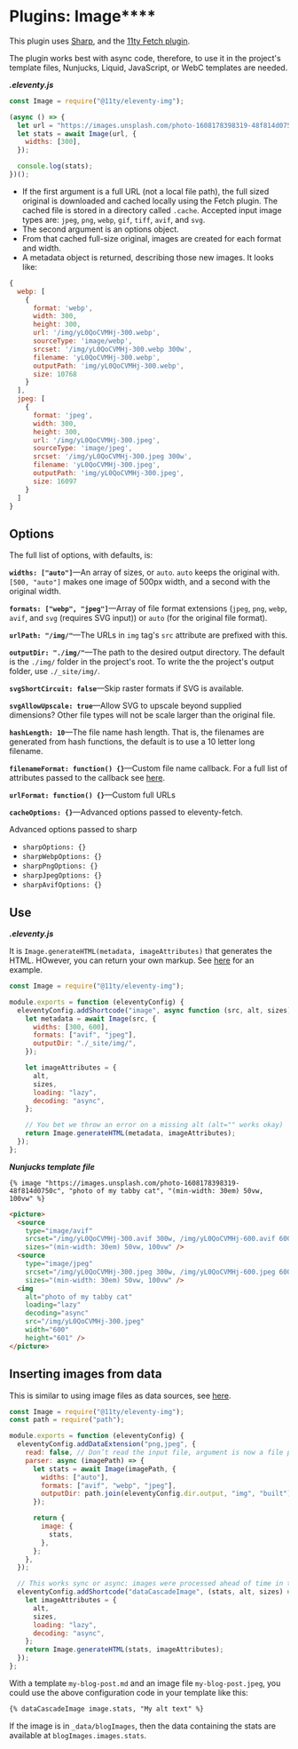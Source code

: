 # Plugins: Image****

This plugin uses [Sharp](https://sharp.pixelplumbing.com/), and the [11ty Fetch plugin](https://www.11ty.dev/docs/plugins/fetch/).

The plugin works best with async code, therefore, to use it in the project's template files, Nunjucks, Liquid, JavaScript, or WebC templates are needed.

***.eleventy.js***

```js
const Image = require("@11ty/eleventy-img");

(async () => {
  let url = "https://images.unsplash.com/photo-1608178398319-48f814d0750c";
  let stats = await Image(url, {
    widths: [300],
  });

  console.log(stats);
})();
```

- If the first argument is a full URL (not a local file path), the full sized original is downloaded and cached locally using the Fetch plugin. The cached file is stored in a directory called `.cache`. Accepted input image types are: `jpeg`, `png`, `webp`, `gif`, `tiff`, `avif`, and `svg`.
- The second argument is an options object.
- From that cached full-size original, images are created for each format and width.
- A metadata object is returned, describing those new images. It looks like:

```js
{
  webp: [
    {
      format: 'webp',
      width: 300,
      height: 300,
      url: '/img/yL0QoCVMHj-300.webp',
      sourceType: 'image/webp',
      srcset: '/img/yL0QoCVMHj-300.webp 300w',
      filename: 'yL0QoCVMHj-300.webp',
      outputPath: 'img/yL0QoCVMHj-300.webp',
      size: 10768
    }
  ],
  jpeg: [
    {
      format: 'jpeg',
      width: 300,
      height: 300,
      url: '/img/yL0QoCVMHj-300.jpeg',
      sourceType: 'image/jpeg',
      srcset: '/img/yL0QoCVMHj-300.jpeg 300w',
      filename: 'yL0QoCVMHj-300.jpeg',
      outputPath: 'img/yL0QoCVMHj-300.jpeg',
      size: 16097
    }
  ]
}
```

## Options

The full list of options, with defaults, is:

**`widths: ["auto"]`**—An array of sizes, or `auto`. `auto` keeps the original with. `[500, "auto"]` makes one image of 500px width, and a second with the original width.

**`formats: ["webp", "jpeg"]`**—Array of file format extensions (`jpeg`, `png`, `webp`, `avif`, and `svg` (requires SVG input)) or `auto` (for the original file format).

**`urlPath: "/img/"`**—The URLs in `img` tag's `src` attribute are prefixed with this.

**`outputDir: "./img/"`**—The path to the desired output directory. The default is the `./img/` folder in the project's root. To write the the project's output folder, use `./_site/img/`.

**`svgShortCircuit: false`**—Skip raster formats if SVG is available.

**`svgAllowUpscale: true`**—Allow SVG to upscale beyond supplied dimensions? Other file types will not be scale larger than the original file.

**`hashLength: 10`**—The file name hash length. That is, the filenames are generated from hash functions, the default is to use a 10 letter long filename.

**`filenameFormat: function() {}`**—Custom file name callback. For a full list of attributes passed to the callback see [here](https://www.11ty.dev/docs/plugins/image/#custom-filenames).

**`urlFormat: function() {}`**—Custom full URLs

**`cacheOptions: {}`**—Advanced options passed to eleventy-fetch.

Advanced options passed to sharp
  - `sharpOptions: {}`
  - `sharpWebpOptions: {}`
  - `sharpPngOptions: {}`
  - `sharpJpegOptions: {}`
  - `sharpAvifOptions: {}`

## Use

***.eleventy.js***

It is `Image.generateHTML(metadata, imageAttributes)` that generates the HTML. HOwever, you can return your own markup. See [here](https://www.11ty.dev/docs/plugins/image/#make-your-own-markup) for an example.

```js
const Image = require("@11ty/eleventy-img");

module.exports = function (eleventyConfig) {
  eleventyConfig.addShortcode("image", async function (src, alt, sizes) {
    let metadata = await Image(src, {
      widths: [300, 600],
      formats: ["avif", "jpeg"],
      outputDir: "./_site/img/",
    });

    let imageAttributes = {
      alt,
      sizes,
      loading: "lazy",
      decoding: "async",
    };

    // You bet we throw an error on a missing alt (alt="" works okay)
    return Image.generateHTML(metadata, imageAttributes);
  });
};
```

***Nunjucks template file***

```
{% image "https://images.unsplash.com/photo-1608178398319-48f814d0750c", "photo of my tabby cat", "(min-width: 30em) 50vw, 100vw" %}
```

```html
<picture>
  <source
    type="image/avif"
    srcset="/img/yL0QoCVMHj-300.avif 300w, /img/yL0QoCVMHj-600.avif 600w"
    sizes="(min-width: 30em) 50vw, 100vw" />
  <source
    type="image/jpeg"
    srcset="/img/yL0QoCVMHj-300.jpeg 300w, /img/yL0QoCVMHj-600.jpeg 600w"
    sizes="(min-width: 30em) 50vw, 100vw" />
  <img
    alt="photo of my tabby cat"
    loading="lazy"
    decoding="async"
    src="/img/yL0QoCVMHj-300.jpeg"
    width="600"
    height="601" />
</picture>
```

## Inserting images from data

This is similar to using image files as data sources, see [here](#custom-data-file-formats).

```js
const Image = require("@11ty/eleventy-img");
const path = require("path");

module.exports = function (eleventyConfig) {
  eleventyConfig.addDataExtension("png,jpeg", {
    read: false, // Don’t read the input file, argument is now a file path
    parser: async (imagePath) => {
      let stats = await Image(imagePath, {
        widths: ["auto"],
        formats: ["avif", "webp", "jpeg"],
        outputDir: path.join(eleventyConfig.dir.output, "img", "built"),
      });

      return {
        image: {
          stats,
        },
      };
    },
  });

  // This works sync or async: images were processed ahead of time in the data cascade
  eleventyConfig.addShortcode("dataCascadeImage", (stats, alt, sizes) => {
    let imageAttributes = {
      alt,
      sizes,
      loading: "lazy",
      decoding: "async",
    };
    return Image.generateHTML(stats, imageAttributes);
  });
};
```

With a template `my-blog-post.md` and an image file `my-blog-post.jpeg`, you could use the above configuration code in your template like this:

```hbs
{% dataCascadeImage image.stats, "My alt text" %}
```

If the image is in `_data/blogImages`, then the data containing the stats are available at `blogImages.images.stats`.
